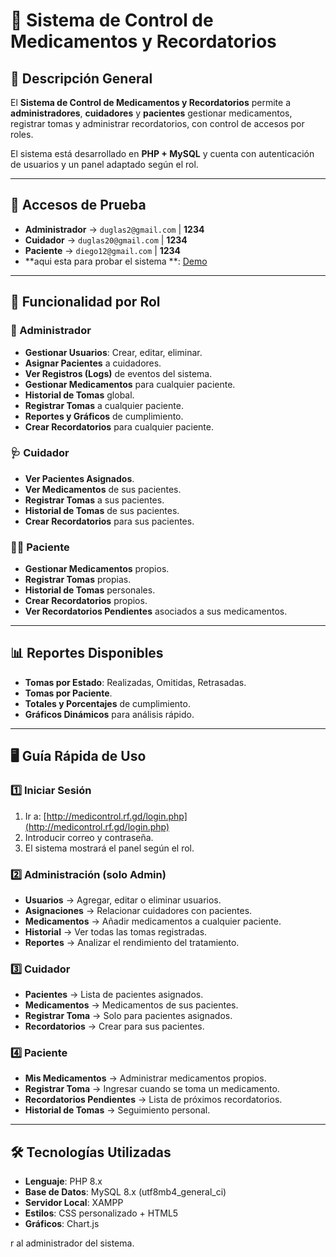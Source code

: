 # 💊 Sistema de Control de Medicamentos y Recordatorios

## 📌 Descripción General
El **Sistema de Control de Medicamentos y Recordatorios** permite a **administradores**, **cuidadores** y **pacientes** gestionar medicamentos, registrar tomas y administrar recordatorios, con control de accesos por roles.

El sistema está desarrollado en **PHP + MySQL** y cuenta con autenticación de usuarios y un panel adaptado según el rol.

---

## 🔐 Accesos de Prueba
- **Administrador** → `duglas2@gmail.com` | **1234**  
- **Cuidador** → `duglas20@gmail.com` | **1234**  
- **Paciente** → `diego12@gmail.com` | **1234**  
- **aqui esta para probar el sistema **: [Demo](http://medicontrol.rf.gd/login.php)  

---

## 🧩 Funcionalidad por Rol

### 👑 Administrador
- **Gestionar Usuarios**: Crear, editar, eliminar.
- **Asignar Pacientes** a cuidadores.
- **Ver Registros (Logs)** de eventos del sistema.
- **Gestionar Medicamentos** para cualquier paciente.
- **Historial de Tomas** global.
- **Registrar Tomas** a cualquier paciente.
- **Reportes y Gráficos** de cumplimiento.
- **Crear Recordatorios** para cualquier paciente.

### 🩺 Cuidador
- **Ver Pacientes Asignados**.
- **Ver Medicamentos** de sus pacientes.
- **Registrar Tomas** a sus pacientes.
- **Historial de Tomas** de sus pacientes.
- **Crear Recordatorios** para sus pacientes.

### 🧑‍🦱 Paciente
- **Gestionar Medicamentos** propios.
- **Registrar Tomas** propias.
- **Historial de Tomas** personales.
- **Crear Recordatorios** propios.
- **Ver Recordatorios Pendientes** asociados a sus medicamentos.

---

## 📊 Reportes Disponibles
- **Tomas por Estado**: Realizadas, Omitidas, Retrasadas.
- **Tomas por Paciente**.
- **Totales y Porcentajes** de cumplimiento.
- **Gráficos Dinámicos** para análisis rápido.

---

## 🖥️ Guía Rápida de Uso

### 1️⃣ Iniciar Sesión
1. Ir a: [http://medicontrol.rf.gd/login.php](http://medicontrol.rf.gd/login.php)  
2. Introducir correo y contraseña.  
3. El sistema mostrará el panel según el rol.

### 2️⃣ Administración (solo Admin)
- **Usuarios** → Agregar, editar o eliminar usuarios.
- **Asignaciones** → Relacionar cuidadores con pacientes.
- **Medicamentos** → Añadir medicamentos a cualquier paciente.
- **Historial** → Ver todas las tomas registradas.
- **Reportes** → Analizar el rendimiento del tratamiento.

### 3️⃣ Cuidador
- **Pacientes** → Lista de pacientes asignados.
- **Medicamentos** → Medicamentos de sus pacientes.
- **Registrar Toma** → Solo para pacientes asignados.
- **Recordatorios** → Crear para sus pacientes.

### 4️⃣ Paciente
- **Mis Medicamentos** → Administrar medicamentos propios.
- **Registrar Toma** → Ingresar cuando se toma un medicamento.
- **Recordatorios Pendientes** → Lista de próximos recordatorios.
- **Historial de Tomas** → Seguimiento personal.

---

## 🛠️ Tecnologías Utilizadas
- **Lenguaje**: PHP 8.x
- **Base de Datos**: MySQL 8.x (utf8mb4_general_ci)
- **Servidor Local**: XAMPP
- **Estilos**: CSS personalizado + HTML5
- **Gráficos**: Chart.js


r al administrador del sistema.
